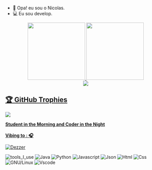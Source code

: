 - 🤙 Opa! eu sou o Nicolas.  </br>
- 💻 Eu sou develop.  </br>

<div align="center">
  <a href="https://github.com/nicolas12-maker">
  <img height="180em" src="https://github-readme-stats.vercel.app/api?username=nicolas12-maker&show_icons=true&theme=dracula&include_all_commits=true&count_private=true&cache_seconds=1800"/>
  <img height="180em" src="https://github-readme-stats.vercel.app/api/top-langs/?username=Nicolas12-maker&layout=compact&langs_count=7&theme=dracula&cache_seconds=1800"/>
 
</div>
  <div align="center">
  <img src="https://github-readme-streak-stats.herokuapp.com/?user=Nicolas12-maker&theme=dark">
  </div>
  <h2>🏆 GitHub Trophies</h2>
<img src="https://github-profile-trophy.vercel.app/?username=benccalcyxzfi&theme=nord&column=7" >
  
  <p><strong>Student in the Morning and Coder in the Night
<br><br> Vibing to : 🎧  </strong></p>

[![Dezzer ](https://spotify-readme.sp-xd.vercel.app/api/spotify)](https://www.deezer.com/br/playlist/10137123722) <br>


![tools_I_use](https://img.shields.io/badge/-%F0%9F%9A%80%20Tools%20I%20use-orange)
![Java](https://img.shields.io/badge/Java-ED8B00?style=flat&logo=java&logoColor=white)
![Python](https://img.shields.io/badge/Python-FFD43B?style=flat&logo=python&logoColor=darkgreen)
![Javascript](https://img.shields.io/badge/JavaScript-323330?style=flat&logo=javascript&logoColor=F7DF1E)
![Json](https://img.shields.io/badge/json-5E5C5C?style=flat&logo=json&logoColor=white)
![Html](https://img.shields.io/badge/HTML5-E34F26?style=flat&logo=html5&logoColor=white)
![Css](https://img.shields.io/badge/CSS3-1572B6?style=flat&logo=css3&logoColor=white)
![GNU/Linux](https://img.shields.io/badge/Linux-FCC624?style=flat&logo=linux&logoColor=black)
![Vscode](https://img.shields.io/badge/Visual_Studio_Code-0078D4?style=flat&logo=visual%20studio%20code&logoColor=white)
